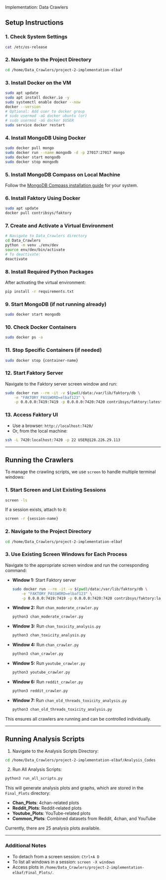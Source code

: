 Implementation: Data Crawlers

## Setup Instructions

### 1. Check System Settings
```bash
cat /etc/os-release
```

### 2. Navigate to the Project Directory
```bash
cd /home/Data_Crawlers/project-2-implementation-elbaf
```

### 3. Install Docker on the VM
```bash
sudo apt update
sudo apt install docker.io -y
sudo systemctl enable docker --now
docker --version
# Optional: Add user to docker group
# sudo usermod -aG docker ubuntu (or)
# sudo usermod -aG docker $USER
sudo service docker restart
```

### 4. Install MongoDB Using Docker
```bash
sudo docker pull mongo
sudo docker run --name mongodb -d -p 27017:27017 mongo
sudo docker start mongodb
sudo docker stop mongodb
```

### 5. Install MongoDB Compass on Local Machine
Follow the [MongoDB Compass installation guide](https://www.mongodb.com/docs/compass/current/install/) for your system.

### 6. Install Faktory Using Docker
```bash
sudo apt update
docker pull contribsys/faktory
```

### 7. Create and Activate a Virtual Environment
```bash
# Navigate to Data_Crawlers directory
cd Data_Crawlers
python -m venv ./env/dev
source env/dev/bin/activate
# To deactivate:
deactivate
```

### 8. Install Required Python Packages
After activating the virtual environment:
```bash
pip install -r requirements.txt
```

### 9. Start MongoDB (if not running already)
```bash
sudo docker start mongodb
```

### 10. Check Docker Containers
```bash
sudo docker ps -a
```

### 11. Stop Specific Containers (if needed)
```bash
sudo docker stop {container-name}
```

### 12. Start Faktory Server
Navigate to the Faktory server screen window and run:
```bash
sudo docker run --rm -it -v $(pwd)/data:/var/lib/faktory/db \
    -e "FAKTORY_PASSWORD=elbaf123" \
    -p 0.0.0.0:7419:7419 -p 0.0.0.0:7420:7420 contribsys/faktory:latest
```

### 13. Access Faktory UI
- Use a browser: `http://localhost:7420/`
- Or, from the local machine:
```bash
ssh -L 7420:localhost:7420 -p 22 USER@128.226.29.113
```

---

## Running the Crawlers

To manage the crawling scripts, we use `screen` to handle multiple terminal windows:

### 1. Start Screen and List Existing Sessions
```bash
screen -ls
```
If a session exists, attach to it:
```bash
screen -r {session-name}
```

### 2. Navigate to the Project Directory
```bash
cd /home/Data_Crawlers/project-2-implementation-elbaf
```

### 3. Use Existing Screen Windows for Each Process
Navigate to the appropriate screen window and run the corresponding command:

- **Window 1:** Start Faktory server
  ```bash
  sudo docker run --rm -it -v $(pwd)/data:/var/lib/faktory/db \
      -e "FAKTORY_PASSWORD=elbaf123" \
      -p 0.0.0.0:7419:7419 -p 0.0.0.0:7420:7420 contribsys/faktory:latest
  ```

- **Window 2:** Run `chan_moderate_crawler.py`
  ```bash
  python3 chan_moderate_crawler.py
  ```

- **Window 3:** Run `chan_toxicity_analysis.py`
  ```bash
  python3 chan_toxicity_analysis.py
  ```

- **Window 4:** Run `chan_crawler.py`
  ```bash
  python3 chan_crawler.py
  ```

- **Window 5:** Run `youtube_crawler.py`
  ```bash
  python3 youtube_crawler.py
  ```

- **Window 6:** Run `reddit_crawler.py`
  ```bash
  python3 reddit_crawler.py
  ```

- **Window 7:** Run `chan_old_threads_toxicity_analysis.py`
  ```bash
  python3 chan_old_threads_toxicity_analysis.py
  ```

This ensures all crawlers are running and can be controlled individually.

---

## Running Analysis Scripts

1. Navigate to the Analysis Scripts Directory:
```bash
cd /home/Data_Crawlers/project-2-implementation-elbaf/Analysis_Codes
```

2. Run All Analysis Scripts:
```bash
python3 run_all_scripts.py
```

This will generate analysis plots and graphs, which are stored in the `Final_Plots` directory:

- **Chan_Plots**: 4chan-related plots
- **Reddit_Plots**: Reddit-related plots
- **Youtube_Plots**: YouTube-related plots
- **Common_Plots**: Combined datasets from Reddit, 4chan, and YouTube

Currently, there are 25 analysis plots available.

---

### Additional Notes
- To detach from a screen session: `Ctrl+A D`
- To list all windows in a session: `screen -X windows`
- Access plots in `/home/Data_Crawlers/project-2-implementation-elbaf/Final_Plots/`.
